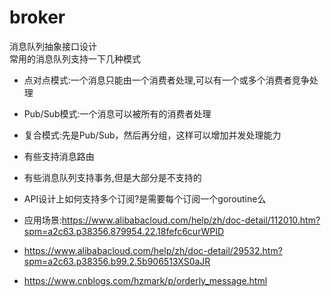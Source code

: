 # broker
消息队列抽象接口设计  
常用的消息队列支持一下几种模式
- 点对点模式:一个消息只能由一个消费者处理,可以有一个或多个消费者竞争处理
- Pub/Sub模式:一个消息可以被所有的消费者处理
- 复合模式:先是Pub/Sub，然后再分组，这样可以增加并发处理能力
- 有些支持消息路由
- 有些消息队列支持事务,但是大部分是不支持的
- API设计上如何支持多个订阅?是需要每个订阅一个goroutine么


- 应用场景:https://www.alibabacloud.com/help/zh/doc-detail/112010.htm?spm=a2c63.p38356.879954.22.18fefc6curWPID
- https://www.alibabacloud.com/help/zh/doc-detail/29532.htm?spm=a2c63.p38356.b99.2.5b906513XS0aJR
- https://www.cnblogs.com/hzmark/p/orderly_message.html